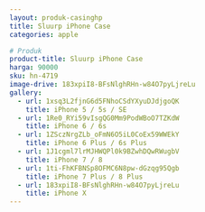 ```yaml
---
layout: produk-casinghp
title: Sluurp iPhone Case
categories: apple

# Produk
product-title: Sluurp iPhone Case
harga: 90000
sku: hn-4719
image-drive: 183xpiI8-BFsNlghRHn-w84O7pyLjreLu
gallery:
  - url: 1xsq3L2fjnG6d5FNhoCSdYXyuDJdjgoQK
    title: iPhone 5 / 5s / SE
  - url: 1Re0_RYi59vIsgQG0Mm9PodWBoO7TZKdW
    title: iPhone 6 / 6s
  - url: 1ZSczNrgZLb_oFmN6O5iL0CoEx59WWEkY
    title: iPhone 6 Plus / 6s Plus
  - url: 1J1cgml7lrMJHWQPl0k9BZwhDQwRWugbV
    title: iPhone 7 / 8
  - url: 1ti-FhKFBNSp8OFMC6N8pw-dGzqg95Qgb
    title: iPhone 7 Plus / 8 Plus
  - url: 183xpiI8-BFsNlghRHn-w84O7pyLjreLu
    title: iPhone X
---
```

